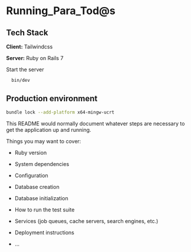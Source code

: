 # Running_Para_Tod@s

## Tech Stack
**Client:** Tailwindcss

**Server:** Ruby on Rails 7

Start the server
```bash
  bin/dev
```
## Production environment
```bash
bundle lock --add-platform x64-mingw-ucrt
```

This README would normally document whatever steps are necessary to get the
application up and running.

Things you may want to cover:

* Ruby version

* System dependencies

* Configuration

* Database creation

* Database initialization

* How to run the test suite

* Services (job queues, cache servers, search engines, etc.)

* Deployment instructions

* ...

